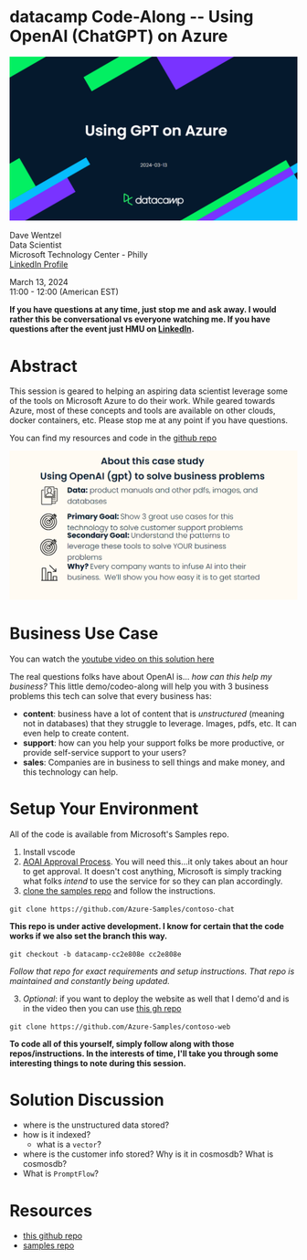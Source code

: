 # datacamp Code-Along -- Using OpenAI (ChatGPT) on Azure

![alt text](./img/01.png)

Dave Wentzel  
Data Scientist  
Microsoft Technology Center - Philly  
[LinkedIn Profile](https://linkedin.com/in/dwentzel)  

March 13, 2024  
11:00 - 12:00 (American EST)  

**If you have questions at any time, just stop me and ask away.  I would rather this be conversational vs everyone watching me.  If you have questions after the event just HMU on [LinkedIn](https://linkedin.com/in/dwentzel).**

# Abstract

This session is geared to helping an aspiring data scientist leverage some of the tools on Microsoft Azure to do their work.  While geared towards Azure, most of these concepts and tools are available on other clouds, docker containers, etc.  Please stop me at any point if you have questions.  

You can find my resources and code in the [github repo](https://github.com/davew-msft/datacamp-azuregpt)

![alt text](./img/02.png)

# Business Use Case

You can watch the [youtube video on this solution here](https://youtu.be/-6nN4M9juIo?si=MiibXCg5xjbnlZnl&t=90)

The real questions folks have about OpenAI is... *how can this help my business?*  This little demo/codeo-along will help you with 3 business problems this tech can solve that every business has:  
* **content**:  business have a lot of content that is _unstructured_ (meaning not in databases) that they struggle to leverage.  Images, pdfs, etc.  It can even help to create content.  
* **support**:  how can you help your support folks be more productive, or provide self-service support to your users?
* **sales**:  Companies are in business to sell things and make money, and this technology can help.  


# Setup Your Environment

All of the code is available from Microsoft's Samples repo.  

1. Install vscode
1. [AOAI Approval Process](https://learn.microsoft.com/en-us/azure/ai-services/openai/overview#how-do-i-get-access-to-azure-openai).  You will need this...it only takes about an hour to get approval.  It doesn't cost anything, Microsoft is simply tracking what folks _intend_ to use the service for so they can plan accordingly.  
2. [clone the samples repo](https://github.com/Azure-Samples/contoso-chat) and follow the instructions.  

```git clone https://github.com/Azure-Samples/contoso-chat```

**This repo is under active development.  I know for certain that the code works if we also set the branch this way.**

```git checkout -b datacamp-cc2e808e cc2e808e```

*Follow that repo for exact requirements and setup instructions.  That repo is maintained and constantly being updated.* 

3. *Optional*:  if you want to deploy the website as well that I demo'd and is in the video then you can use [this gh repo](https://github.com/Azure-Samples/contoso-web)

```git clone https://github.com/Azure-Samples/contoso-web```

**To code all of this yourself, simply follow along with those repos/instructions. In the interests of time, I'll take you through some interesting things to note during this session.**

# Solution Discussion

* where is the unstructured data stored?  
* how is it indexed?  
  * what is a `vector`?  
* where is the customer info stored?  Why is it in cosmosdb?  What is cosmosdb?
* What is `PromptFlow`?  



# Resources

* [this github repo](https://github.com/davew-msft/datacamp-azuregpt)
* [samples repo](https://github.com/Azure-Samples/contoso-chat)


